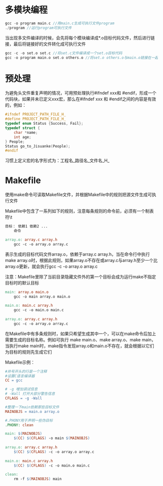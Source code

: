 # 多模块编程

```c
gcc -o program main.c //用main.c生成可执行文件program
./program //运行program可执行文件
```

当出现多文件编译的时候，会先将每个模块编译成*.o目标代码文件，然后进行链接，最后将链接好的文件转化成可执行文件

```c
gcc -c -o set.o set.c //将set.c文件编译成一个set.o目标代码
gcc -o program main.o set.o others.o //将set.o others.o与main.o链接在一起并输出可执行文件program
```



# 预处理

为避免头文件重复声明的情况，可用预处理执行#ifndef xxx和 #endif，形成一个代码块，如果并未已定义xxx宏，那么在#ifndef xxx 和 #endif之间的内容是有效的，例如：

```c
#ifndef PROJECT_PATH_FILE_H_
#define PROJECT_PATH_FILE_H_
typedef enum Status {Success, Fail};
typedef struct {
    char *name;
    int age;
} People;
Status go_to_Jisuanke(People);
#endif
```

习惯上定义宏的名字形式为：工程名_路径名_文件名_H_



# Makefile

使用make命令可读取Makefile文件，并根据Makefile中的规则把源文件生成可执行文件

Makefile中包含了一系列如下的规则，注意每条规则的命令前，必须有一个制表符\t

```makefile
目标： 依赖1 依赖2 ...
	命令

array.o: array.c array.h
	gcc -c -o array.o array.c
```

表示生成的目标代码文件array.o，依赖于array.c array.h，当在命令行中执行make array.o时，根据此规则，如果array.o不存在或array.c与array.h至少一个比array.o更新，就会执行gcc -c -o array.o array.c

注意：Makefile里除了当前目录隐藏文件外的第一个目标会成为运行make不指定目标时的默认目标

```makefile
main: array.o main.o
	gcc -o main array.o main.o
	
main.o: main.c array.h
	gcc -c -o main.o main.c
	
array.o: array.c array.h
	gcc -c -o array.o array.c
```

在Makefile中有多条规则时，如果只希望生成其中一个，可以在make命令后加上需要生成的目标名称。例如可执行 make main.o、make array.o、make main，当执行make main时，make指令发现array.o和main.o不存在，就会根据以它们为目标的规则先生成它们

Makefile示例：

```makefile
#井号开头的行是一个注释
#设置C语言编译器
CC = gcc

# -g 增加调试信息
# -Wall 打开大部分警告信息
CFLAGS = -g -Wall

#整理一下main依赖那些目标文件
MAINOBJS = main.o array.o

#.PHONY用于声明一些伪目标
.PHONY: clean

main: $(MAINOBJS)
	$(CC) $(CFLAGS) -o main $(MAINOBJS)
	
array.o: array.c array.h
	$(CC) $(CFLAGS) -c -o array.o array.c
	
main.o: main.c array.h
	$(CC) $(CFLAGS) -c -o main.o main.c
	
clean:
	rm -f $(MAINOBJS) main
```

